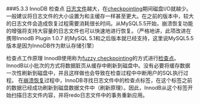 ###5.3.3 InnoDB 检查点
[日志文件][log_files]越大，在[checkpointing][checkpointing]期间磁盘I/O就越少。一般建议将日志文件的大小设置为和主缓存一样甚至更大。在之前的版本中，较大的日志文件会造成恢复过程需要消耗很长时间。从MySQL5.5开始，崩溃恢复功能的增强将支持大容量的日志文件也可以快速地进行恢复。（严格地讲，此项改进在携带InnodB Plugin 1.0.7 的MySQL 5.1和之后版本就已经支持，这里说MySQL5.5版本是因为InnoDB作为默认存储引擎）

检查点工作原理
InnodB使用称为[fuzzy checkpointing][fuzzy_checkpointing]的方式进行[检查点][checkpoint]。InnodB以小批次的方式将数据脏页从缓存中刷新到磁盘中。没有必要将缓存数据一次性刷新到磁盘中，并且这样做也会导致在检查过程中中断用户的SQL执行过程。
在[崩溃恢复][crash_recovery]过程中，InnoDB寻找日志文件中的检查点标签，在这个标签之前的数据已经成功刷新到磁盘数据文件中（刷新原理）。因此，InnodB从这个标签开始扫描日志文件内容，并将redo日志文件中的事务重新应用。

[log_files]:(../glossary.md#glos_log_file)
[checkpointing]:(../glossary.md#glos_checkpointing)
[fuzzy_checkpointing]:(../glossary.md#glos_fuzzy_checkpointing)
[checkpoint]:(../glossary.md#glos_checkpoint)
[crash_recovery]:(../glossary.md#glos_crash_recovery)
